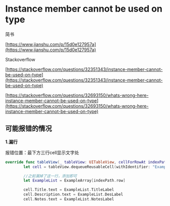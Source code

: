 # Instance member cannot be used on type

简书

[https://www.jianshu.com/p/15d0e127957a](https://www.jianshu.com/p/15d0e127957a)

Stackoverflow

[https://stackoverflow.com/questions/32351343/instance-member-cannot-be-used-on-type](https://stackoverflow.com/questions/32351343/instance-member-cannot-be-used-on-type)

[https://stackoverflow.com/questions/32693150/whats-wrong-here-instance-member-cannot-be-used-on-type](https://stackoverflow.com/questions/32693150/whats-wrong-here-instance-member-cannot-be-used-on-type)

## 可能报错的情况

**1.漏行**

报错位置：最下方三行cell显示文字处

```swift
override func tableView(_ tableView: UITableView, cellForRowAt indexPath: IndexPath) -> UITableViewCell {
        let cell = tableView.dequeueReusableCell(withIdentifier: "ExampleTableViewCell", for: indexPath) as! WillLearnTableViewCell

        //之前漏掉了这一行，添加即可
        let ExampleList = ExampleArray[indexPath.row]

        cell.Title.text = ExampleList.TitleLabel
        cell.Description.text = ExampleList.DesLabel
        cell.Notes.text = ExampleList.NotesLabel
```




